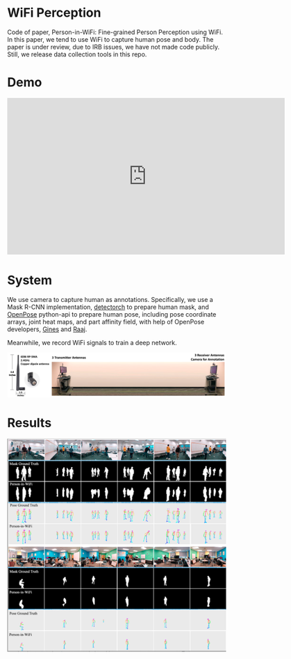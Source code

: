 # WiFi Perception
Code of paper, Person-in-WiFi: Fine-grained Person Perception using WiFi. In this paper, we tend to use WiFi to capture human pose and body. The paper is under review, due to IRB issues, we have not made code publicly. Still, we release data collection tools in this repo.

# Demo 

<iframe width="639" height="360" src="https://www.youtube.com/embed/D_BBU6OpTc8" frameborder="0" allow="accelerometer; autoplay; encrypted-media; gyroscope; picture-in-picture" allowfullscreen></iframe>

# System
We use camera to capture human as annotations. Specifically, we use a Mask R-CNN implementation, [detectorch](https://github.com/ignacio-rocco/detectorch) to prepare human mask, and [OpenPose](https://github.com/CMU-Perceptual-Computing-Lab/openpose) python-api to prepare human pose, including pose coordinate arrays, joint heat maps, and part affinity field, with help of OpenPose developers, [Gines](https://github.com/gineshidalgo99) and [Raaj](https://github.com/soulslicer). 

Meanwhile, we record WiFi signals to train a deep network.

![system](figs/systems.png)

# Results
![result](figs/result.png)
